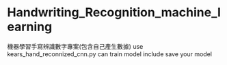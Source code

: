 # Handwriting_Recognition_machine_learning
機器學習手寫辨識數字專案(包含自己產生數據)
use kears_hand_reconnized_cnn.py  can train model include save your model
